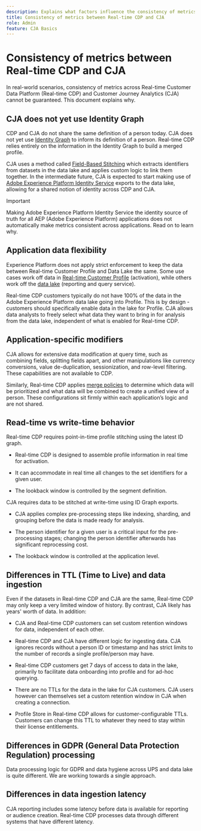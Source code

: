 ```yaml
---
description: Explains what factors influence the consistency of metrics between Real-time Customer Data Platform (Real-time CDP) and CJA.
title: Consistency of metrics between Real-time CDP and CJA
role: Admin
feature: CJA Basics
---
```


# Consistency of metrics between Real-time CDP and CJA

In real-world scenarios, consistency of metrics across Real-time Customer Data Platform (Real-time CDP) and Customer Journey Analytics (CJA) cannot be guaranteed. This document explains why.

## CJA does not yet use Identity Graph

CDP and CJA do not share the same definition of a person today. CJA does not yet use [Identity Graph](https://experienceleague.adobe.com/docs/experience-platform/identity/home.html?lang=en) to inform its definition of a person. Real-time CDP relies entirely on the information in the Identity Graph to build a merged profile.

CJA uses a method called [Field-Based Stitching](help/connections/cca/overview.md) which extracts identifiers from datasets in the data lake and applies custom logic to link them together. In the intermediate future, CJA is expected to start making use of [Adobe Experience Platform Identity Service](https://experienceleague.adobe.com/docs/experience-platform/identity/home.html?lang=en) exports to the data lake, allowing for a shared notion of identity across CDP and CJA.

>[!IMPORTANT]
>
>Making Adobe Experience Platform Identity Service the identity source of truth for all AEP (Adobe Experience Platform) applications does not automatically make metrics consistent across applications. Read on to learn why.

## Application data flexibility

Experience Platform does not apply strict enforcement to keep the data between Real-time Customer Profile and Data Lake the same. Some use cases work off data in [Real-time Customer Profile](https://experienceleague.adobe.com/docs/experience-platform/rtcdp/profile/profile-overview.html?lang=en) (activation), while others work off the [data lake](https://business.adobe.com/blog/basics/data-lake) (reporting and query service).

Real-time CDP customers typically do not have 100% of the data in the Adobe Experience Platform data lake going into Profile. This is by design - customers should specifically enable data in the lake for Profile. CJA allows data analysts to freely select what data they want to bring in for analysis from the data lake, independent of what is enabled for Real-time CDP.

## Application-specific modifiers

CJA allows for extensive data modification at query time, such as combining fields, splitting fields apart, and other manipulations like currency conversions, value de-duplication, sessionization, and row-level filtering. These capabilities are not available to CDP.

Similarly, Real-time CDP applies [merge policies](https://experienceleague.adobe.com/docs/experience-platform/profile/merge-policies/overview.html?lang=en) to determine which data will be prioritized and what data will be combined to create a unified view of a person. These configurations sit firmly within each application’s logic and are not shared.

## Read-time vs write-time behavior

Real-time CDP requires point-in-time profile stitching using the latest ID graph.

* Real-time CDP is designed to assemble profile information in real time for activation.

* It can accommodate in real time all changes to the set identifiers for a given user.

* The lookback window is controlled by the segment definition.

CJA requires data to be stitched at write-time using ID Graph exports.

* CJA applies complex pre-processing steps like indexing, sharding, and grouping before the data is made ready for analysis.

* The person identifier for a given user is a critical input for the pre-processing stages; changing the person identifier afterwards has significant reprocessing cost.

* The lookback window is controlled at the application level.

## Differences in TTL (Time to Live) and data ingestion

Even if the datasets in Real-time CDP and CJA are the same, Real-time CDP may only keep a very limited window of history. By contrast, CJA likely has years' worth of data. In addition:

* CJA and Real-time CDP customers can set custom retention windows for data, independent of each other. 

* Real-time CDP and CJA have different logic for ingesting data. CJA ignores records without a person ID or timestamp and has strict limits to the number of records a single profile/person may have.

* Real-time CDP customers get 7 days of access to data in the lake, primarily to facilitate data onboarding into profile and for ad-hoc querying.

* There are no TTLs for the data in the lake for CJA customers. CJA users however can themselves set a custom retention window in CJA when creating a connection.

* Profile Store in Real-time CDP allows for customer-configurable TTLs. Customers can change this TTL to whatever they need to stay within their license entitlements.

## Differences in GDPR (General Data Protection Regulation) processing

Data processing logic for GDPR and data hygiene across UPS and data lake is quite different. We are working towards a single approach.

## Differences in data ingestion latency

CJA reporting includes some latency before data is available for reporting or audience creation. Real-time CDP processes data through different systems that have different latency.